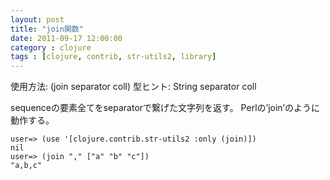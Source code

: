 ```yaml
---
layout: post
title: "join関数"
date: 2011-09-17 12:00:00
category : clojure
tags : [clojure, contrib, str-utils2, library]
---
```

使用方法: (join separator coll)
型ヒント: String separator coll

sequenceの要素全てをseparatorで繋げた文字列を返す。
Perlの’join’のように動作する。

<!--more-->

	user=> (use '[clojure.contrib.str-utils2 :only (join)])
	nil
	user=> (join "," ["a" "b" "c"])
	"a,b,c"
